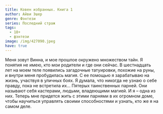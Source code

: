 ```yaml
---
title: Ковен избранных. Книга 1
author: Айви Эшер
genre: Фэнтези
series: Последний страж
tags:
  - 18+
  - фэнтези
image: /img/427090.jpeg
have: true
---
```

Меня зовут Винна, и мое прошлое окружено множеством тайн. Я понятия не имею, кто мои родители и где они сейчас. В шестнадцать лет на моем теле появились загадочные татуировки, похожие на руны, и внутри меня пробудилась магия. С ее помощью я зарабатываю на жизнь, участвуя в уличных боях. Я думала, что никогда не узнаю о себе правду, пока не встретила их… Пятерых таинственных парней. Они называют себя кастерами, людьми, владеющими магией. И я – одна из них. Теперь мне придется жить с этими парнями в их огромном доме, чтобы научиться управлять своими способностями и узнать, кто же я на самом деле.